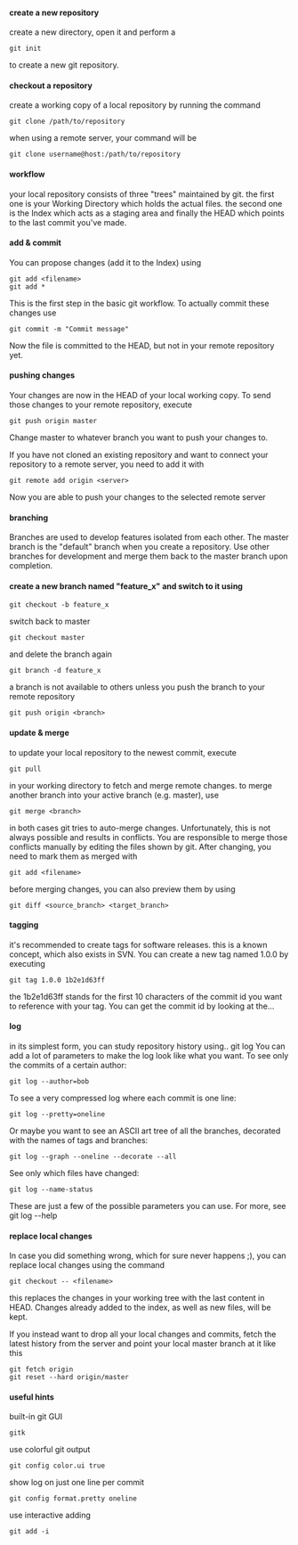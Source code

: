 #### create a new repository
create a new directory, open it and perform a

    git init
to create a new git repository.


#### checkout a repository
create a working copy of a local repository by running the command

    git clone /path/to/repository
when using a remote server, your command will be

    git clone username@host:/path/to/repository


#### workflow
your local repository consists of three "trees" maintained by git. the first one is your Working Directory which holds the actual files. the second one is the Index which acts as a staging area and finally the HEAD which points to the last commit you've made.


#### add & commit
You can propose changes (add it to the Index) using

    git add <filename>
    git add *
This is the first step in the basic git workflow. To actually commit these changes use

    git commit -m "Commit message"
Now the file is committed to the HEAD, but not in your remote repository yet.

#### pushing changes
Your changes are now in the HEAD of your local working copy. To send those changes to your remote repository, execute 

    git push origin master
Change master to whatever branch you want to push your changes to. 

If you have not cloned an existing repository and want to connect your repository to a remote server, you need to add it with

    git remote add origin <server>
Now you are able to push your changes to the selected remote server


#### branching
Branches are used to develop features isolated from each other. The master branch is the "default" branch when you create a repository. Use other branches for development and merge them back to the master branch upon completion.


#### create a new branch named "feature_x" and switch to it using
    git checkout -b feature_x

switch back to master

    git checkout master
and delete the branch again

    git branch -d feature_x
a branch is not available to others unless you push the branch to your remote repository

    git push origin <branch>


#### update & merge
to update your local repository to the newest commit, execute 

    git pull
in your working directory to fetch and merge remote changes.
to merge another branch into your active branch (e.g. master), use

    git merge <branch>
in both cases git tries to auto-merge changes. Unfortunately, this is not always possible and results in conflicts. You are responsible to merge those conflicts manually by editing the files shown by git. After changing, you need to mark them as merged with

    git add <filename>
before merging changes, you can also preview them by using

    git diff <source_branch> <target_branch>

#### tagging
it's recommended to create tags for software releases. this is a known concept, which also exists in SVN. You can create a new tag named 1.0.0 by executing

    git tag 1.0.0 1b2e1d63ff
the 1b2e1d63ff stands for the first 10 characters of the commit id you want to reference with your tag. You can get the commit id by looking at the... 

#### log
in its simplest form, you can study repository history using.. git log
You can add a lot of parameters to make the log look like what you want. To see only the commits of a certain author:

    git log --author=bob
To see a very compressed log where each commit is one line:

    git log --pretty=oneline
Or maybe you want to see an ASCII art tree of all the branches, decorated with the names of tags and branches: 

    git log --graph --oneline --decorate --all
See only which files have changed: 

    git log --name-status
These are just a few of the possible parameters you can use. For more, see git log --help

#### replace local changes
In case you did something wrong, which for sure never happens ;), you can replace local changes using the command

    git checkout -- <filename>
this replaces the changes in your working tree with the last content in HEAD. Changes already added to the index, as well as new files, will be kept.

If you instead want to drop all your local changes and commits, fetch the latest history from the server and point your local master branch at it like this

    git fetch origin
    git reset --hard origin/master

#### useful hints
built-in git GUI

    gitk
use colorful git output

    git config color.ui true
show log on just one line per commit

    git config format.pretty oneline
use interactive adding

    git add -i
